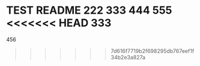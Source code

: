 TEST README
222
333
444
555
<<<<<<< HEAD
333
=======
456
>>>>>>> 7d616f7719b2f698295db767eef1f34b2e3a827a

